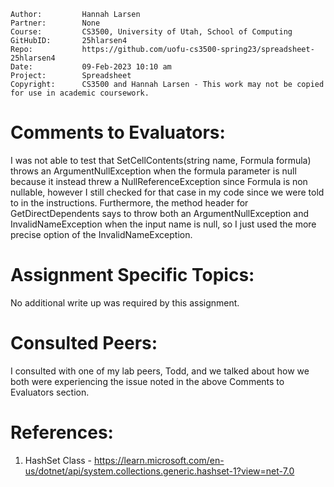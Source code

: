 ﻿```
Author:			Hannah Larsen
Partner:		None
Course:			CS3500, University of Utah, School of Computing
GitHubID:		25hlarsen4
Repo:			https://github.com/uofu-cs3500-spring23/spreadsheet-25hlarsen4
Date:			09-Feb-2023 10:10 am
Project:	  	Spreadsheet
Copyright:		CS3500 and Hannah Larsen - This work may not be copied for use in academic coursework.
```


# Comments to Evaluators:

I was not able to test that SetCellContents(string name, Formula formula) throws an ArgumentNullException when
the formula parameter is null because it instead threw a NullReferenceException since Formula is non nullable, 
however I still checked for that case in my code since we were told to in the instructions. Furthermore, the method
header for GetDirectDependents says to throw both an ArgumentNullException and InvalidNameException when the input
name is null, so I just used the more precise option of the InvalidNameException.

# Assignment Specific Topics:

No additional write up was required by this assignment.

# Consulted Peers:

I consulted with one of my lab peers, Todd, and we talked about how we both were experiencing the issue noted in
the above Comments to Evaluators section.

# References:

1. HashSet<T> Class - https://learn.microsoft.com/en-us/dotnet/api/system.collections.generic.hashset-1?view=net-7.0